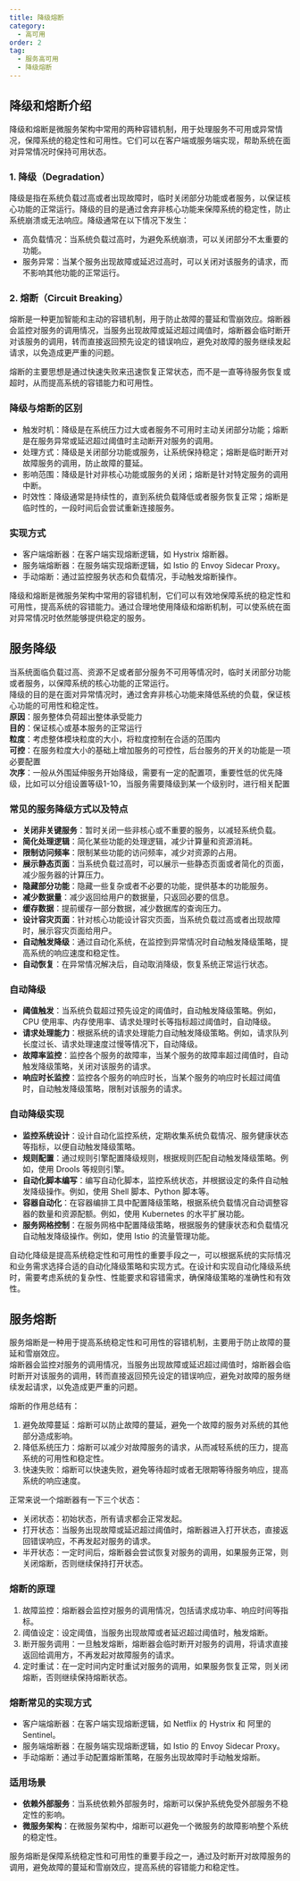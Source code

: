 ```yaml
---
title: 降级熔断
category:
  - 高可用
order: 2
tag:
  - 服务高可用
  - 降级熔断
---
```


## 降级和熔断介绍
降级和熔断是微服务架构中常用的两种容错机制，用于处理服务不可用或异常情况，保障系统的稳定性和可用性。它们可以在客户端或服务端实现，帮助系统在面对异常情况时保持可用状态。

### 1. 降级（Degradation）
降级是指在系统负载过高或者出现故障时，临时关闭部分功能或者服务，以保证核心功能的正常运行。降级的目的是通过舍弃非核心功能来保障系统的稳定性，防止系统崩溃或无法响应。降级通常在以下情况下发生：
- 高负载情况：当系统负载过高时，为避免系统崩溃，可以关闭部分不太重要的功能。
- 服务异常：当某个服务出现故障或延迟过高时，可以关闭对该服务的请求，而不影响其他功能的正常运行。

### 2. 熔断（Circuit Breaking）
熔断是一种更加智能和主动的容错机制，用于防止故障的蔓延和雪崩效应。熔断器会监控对服务的调用情况，当服务出现故障或延迟超过阈值时，熔断器会临时断开对该服务的调用，转而直接返回预先设定的错误响应，避免对故障的服务继续发起请求，以免造成更严重的问题。   

熔断的主要思想是通过快速失败来迅速恢复正常状态，而不是一直等待服务恢复或超时，从而提高系统的容错能力和可用性。

### 降级与熔断的区别
- 触发时机：降级是在系统压力过大或者服务不可用时主动关闭部分功能；熔断是在服务异常或延迟超过阈值时主动断开对服务的调用。
- 处理方式：降级是关闭部分功能或服务，让系统保持稳定；熔断是临时断开对故障服务的调用，防止故障的蔓延。
- 影响范围：降级是针对非核心功能或服务的关闭；熔断是针对特定服务的调用中断。
- 时效性：降级通常是持续性的，直到系统负载降低或者服务恢复正常；熔断是临时性的，一段时间后会尝试重新连接服务。

### 实现方式
- 客户端熔断器：在客户端实现熔断逻辑，如 Hystrix 熔断器。
- 服务端熔断器：在服务端实现熔断逻辑，如 Istio 的 Envoy Sidecar Proxy。
- 手动熔断：通过监控服务状态和负载情况，手动触发熔断操作。

降级和熔断是微服务架构中常用的容错机制，它们可以有效地保障系统的稳定性和可用性，提高系统的容错能力。通过合理地使用降级和熔断机制，可以使系统在面对异常情况时依然能够提供稳定的服务。

## 服务降级
当系统面临负载过高、资源不足或者部分服务不可用等情况时，临时关闭部分功能或者服务，以保障系统的核心功能的正常运行。  
降级的目的是在面对异常情况时，通过舍弃非核心功能来降低系统的负载，保证核心功能的可用性和稳定性。  
**原因**：服务整体负荷超出整体承受能力  
**目的**：保证核心或基本服务的正常运行  
**粒度**：考虑整体模块粒度的大小，将粒度控制在合适的范围内  
**可控**：在服务粒度大小的基础上增加服务的可控性，后台服务的开关的功能是一项必要配置  
**次序**：一般从外围延伸服务开始降级，需要有一定的配置项，重要性低的优先降级，比如可以分组设置等级1-10，当服务需要降级到某一个级别时，进行相关配置  

### 常见的服务降级方式以及特点
- **关闭非关键服务**：暂时关闭一些非核心或不重要的服务，以减轻系统负载。
- **简化处理逻辑**：简化某些功能的处理逻辑，减少计算量和资源消耗。
- **限制访问频率**：限制某些功能的访问频率，减少对资源的占用。
- **展示静态页面**：当系统负载过高时，可以展示一些静态页面或者简化的页面，减少服务器的计算压力。
- **隐藏部分功能**：隐藏一些复杂或者不必要的功能，提供基本的功能服务。
- **减少数据量**：减少返回给用户的数据量，只返回必要的信息。
- **缓存数据**：提前缓存一部分数据，减少数据库的查询压力。
- **设计容灾页面**：针对核心功能设计容灾页面，当系统负载过高或者出现故障时，展示容灾页面给用户。
- **自动触发降级**：通过自动化系统，在监控到异常情况时自动触发降级策略，提高系统的响应速度和稳定性。
- **自动恢复**：在异常情况解决后，自动取消降级，恢复系统正常运行状态。

### 自动降级
- **阈值触发**：当系统负载超过预先设定的阈值时，自动触发降级策略。例如，CPU 使用率、内存使用率、请求处理时长等指标超过阈值时，自动降级。
- **请求处理能力**：根据系统的请求处理能力自动触发降级策略。例如，请求队列长度过长、请求处理速度过慢等情况下，自动降级。
- **故障率监控**：监控各个服务的故障率，当某个服务的故障率超过阈值时，自动触发降级策略，关闭对该服务的请求。
- **响应时长监控**：监控各个服务的响应时长，当某个服务的响应时长超过阈值时，自动触发降级策略，限制对该服务的请求。

### 自动降级实现
- **监控系统设计**：设计自动化监控系统，定期收集系统负载情况、服务健康状态等指标，以便自动触发降级策略。
- **规则配置**：通过规则引擎配置降级规则，根据规则匹配自动触发降级策略。例如，使用 Drools 等规则引擎。
- **自动化脚本编写**：编写自动化脚本，监控系统状态，并根据设定的条件自动触发降级操作。例如，使用 Shell 脚本、Python 脚本等。
- **容器自动化**：在容器编排工具中配置降级策略，根据系统负载情况自动调整容器的数量和资源配额。例如，使用 Kubernetes 的水平扩展功能。
- **服务网格控制**：在服务网格中配置降级策略，根据服务的健康状态和负载情况自动触发降级操作。例如，使用 Istio 的流量管理功能。

自动化降级是提高系统稳定性和可用性的重要手段之一，可以根据系统的实际情况和业务需求选择合适的自动化降级策略和实现方式。在设计和实现自动化降级系统时，需要考虑系统的复杂性、性能要求和容错需求，确保降级策略的准确性和有效性。


## 服务熔断
服务熔断是一种用于提高系统稳定性和可用性的容错机制，主要用于防止故障的蔓延和雪崩效应。  
熔断器会监控对服务的调用情况，当服务出现故障或延迟超过阈值时，熔断器会临时断开对该服务的调用，转而直接返回预先设定的错误响应，避免对故障的服务继续发起请求，以免造成更严重的问题。  


熔断的作用总结有：
1. 避免故障蔓延：熔断可以防止故障的蔓延，避免一个故障的服务对系统的其他部分造成影响。
2. 降低系统压力：熔断可以减少对故障服务的请求，从而减轻系统的压力，提高系统的可用性和稳定性。
3. 快速失败：熔断可以快速失败，避免等待超时或者无限期等待服务响应，提高系统的响应速度。


正常来说一个熔断器有一下三个状态：  
- 关闭状态：初始状态，所有请求都会正常发起。
- 打开状态：当服务出现故障或延迟超过阈值时，熔断器进入打开状态，直接返回错误响应，不再发起对服务的请求。
- 半开状态：一定时间后，熔断器会尝试恢复对服务的调用，如果服务正常，则关闭熔断，否则继续保持打开状态。

### 熔断的原理
1. 故障监控：熔断器会监控对服务的调用情况，包括请求成功率、响应时间等指标。
2. 阈值设定：设定阈值，当服务出现故障或者延迟超过阈值时，触发熔断。
3. 断开服务调用：一旦触发熔断，熔断器会临时断开对服务的调用，将请求直接返回给调用方，不再发起对故障服务的请求。
4. 定时重试：在一定时间内定时重试对服务的调用，如果服务恢复正常，则关闭熔断，否则继续保持熔断状态。


### 熔断常见的实现方式
- 客户端熔断器：在客户端实现熔断逻辑，如 Netflix 的 Hystrix 和 阿里的 Sentinel。
- 服务端熔断器：在服务端实现熔断逻辑，如 Istio 的 Envoy Sidecar Proxy。
- 手动熔断：通过手动配置熔断策略，在服务出现故障时手动触发熔断。

### 适用场景
- **依赖外部服务**：当系统依赖外部服务时，熔断可以保护系统免受外部服务不稳定性的影响。
- **微服务架构**：在微服务架构中，熔断可以避免一个微服务的故障影响整个系统的稳定性。

服务熔断是保障系统稳定性和可用性的重要手段之一，通过及时断开对故障服务的调用，避免故障的蔓延和雪崩效应，提高系统的容错能力和稳定性。



